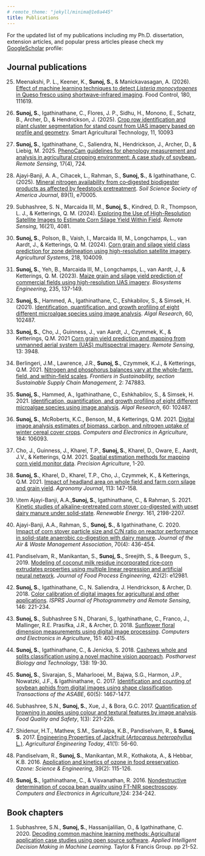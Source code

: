 ```yaml
---
# remote_theme: "jekyll/minima@1e8a445"
title: Publications
---
```

For the updated list of my publications including my Ph.D. dissertation, extension articles, and popular press articles please check my [GoogleScholar](https://scholar.google.com/citations?user=PSu2s7YAAAAJ&hl=en) profile:

## **Journal publications**  

25. Meenakshi, P. L., Keener, K., **Sunoj, S.**, & Manickavasagan, A. (2026). [Effect of machine learning techniques to detect _Listeria monocytogenes_ in Queso fresco using shortwave-infrared imaging](https://doi.org/10.1016/j.foodcont.2025.111619). Food Control, 180, 111619.

24. **Sunoj, S.**, Igathinathane, C., Flores, J. P., Sidhu, H., Monono, E., Schatz, B., Archer, D., & Hendrickson, J. (2025). [Crop row identification and plant cluster segmentation for stand count from UAS imagery based on profile and geometry](https://doi.org/10.1016/j.atech.2025.100938). Smart Agricultural Technology, 11, 10093

23. **Sunoj, S.**, Igathinathane, C., Saliendra, N., Hendrickson, J., Archer, D., & Liebig, M. 2025. [PhenoCam guidelines for phenology measurement and analysis in agricultural cropping environment: A case study of soybean.](https://doi.org/10.3390/rs17040724). _Remote Sensing_, 17(4), 724. 

22. Ajayi‐Banji, A. A., Cihacek, L., Rahman, S., **Sunoj, S.**, & Igathinathane, C. (2025). [Mineral nitrogen availability from co‐digested biodigester products as affected by feedstock pretreatment](https://doi.org/10.1002/saj2.70005). _Soil Science Society of America Journal_, 89(1), e70005. 

21. Subhashree, S. N., Marcaida III, M., **Sunoj, S.**, Kindred, D. R., Thompson, L. J., & Ketterings, Q. M. (2024). [Exploring the Use of High-Resolution Satellite Images to Estimate Corn Silage Yield Within Field](https://doi.org/10.3390/rs16214081). _Remote Sensing_, 16(21), 4081.

20. **Sunoj, S.**, Polson, B., Vaish, I., Marcaida III, M., Longchamps, L., van Aardt, J., & Ketterings, Q. M. (2024). [Corn grain and silage yield class prediction for zone delineation using high-resolution satellite imagery](https://doi.org/10.1016/j.agsy.2024.104009). _Agricultural Systems_, 218, 104009.

19. **Sunoj, S.**, Yeh, B., Marcaida III, M., Longchamps, L., van Aardt, J., & Ketterings, Q. M. (2023). [Maize grain and silage yield prediction of commercial fields using high-resolution UAS imagery](https://doi.org/10.1016/j.biosystemseng.2023.09.010). _Biosystems Engineering_, 235, 137-149.

18. **Sunoj, S.**, Hammed, A., Igathinathane, C., Eshkabilov, S., & Simsek, H. (2021). [Identification, quantification, and growth profiling of eight different microalgae species using image analysis](https://doi.org/10.1016/j.algal.2021.102487). _Algal Research_, 60, 102487.

17. **Sunoj, S.**, Cho, J., Guinness, J., van Aardt, J., Czymmek, K., & Ketterings, Q.M. 2021 [Corn grain yield prediction and mapping from unmanned aerial system (UAS) multispectral imagery](https://doi.org/10.3390/rs13193948). _Remote Sensing_, 13: 3948.

16. Berlingeri, J.M., Lawrence, J.R., **Sunoj, S.**, Czymmek, K.J., & Ketterings, Q.M. 2021. [Nitrogen and phosphorus balances vary at the whole-farm, field, and within-field scales](https://doi.org/10.3389/frsus.2021.747883). _Frontiers in Sustainability, section Sustainable Supply Chain Management_, 2: 747883. 

15. **Sunoj, S.**, Hammed, A., Igathinathane, C., Eshkhabilov, S., & Simsek, H. 2021. [Identification, quantification, and growth profiling of eight different microalgae species using image analysis](https://doi.org/10.1016/j.algal.2021.102487). _Algal Research_, 60: 102487. 

14. **Sunoj, S.**, McRoberts, K.C., Benson, M., & Ketterings, Q.M. 2021. [Digital image analysis estimates of biomass, carbon, and nitrogen uptake of winter cereal cover crops](https://www.sciencedirect.com/science/article/pii/S0168169921001113). _Computers and Electronics in Agriculture_, 184: 106093. 

13. Cho, J., Guinness, J., Kharel, T.P., **Sunoj, S.**, Kharel, D., Oware, E., Aardt, J.V., & Ketterings, Q.M. 2021. [Spatial estimation methods for mapping corn yield monitor data](https://doi.org/10.1007/s11119-021-09793-z). _Precision Agriculture_, 1-20.

12. **Sunoj, S.**, Kharel, D., Kharel, T.P., Cho, J., Czymmek, K., & Ketterings, Q.M. 2021. [Impact of headland area on whole field and farm corn silage and grain yield](https://doi.org/10.1002/agj2.20489). _Agronomy Journal_, 113: 147-158.

11. \item Ajayi-Banji, A.A.,**Sunoj, S.**, Igathinathane, C., & Rahman, S. 2021. [Kinetic studies of alkaline-pretreated corn stover co-digested with upset dairy manure under solid-state](https://www.sciencedirect.com/science/article/pii/S0960148120316761). _Renewable Energy_. 161, 2198-2207.

10. Ajayi-Banji, A.A., Rahman, S., **Sunoj, S.**, & Igathinathane, C. 2020. [Impact of corn stover particle size and C/N ratio on reactor performance in solid-state anaerobic co-digestion with dairy manure](https://doi.org/10.1080/10962247.2020.1729277). _Journal of the Air \& Waste Management Association_, 70(4): 436-454.

9. Pandiselvam, R., Manikantan, S., **Sunoj, S.**, Sreejith, S., & Beegum, S., 2019. [Modeling of coconut milk residue incorporated rice‐corn extrudates properties using multiple linear regression and artificial neural network](https://doi.org/10.1111/jfpe.12981). _Journal of Food Process Engineering_, 42(2): e12981.

8. **Sunoj, S.**, Igathinathane, C., N. Saliendra, J. Hendrickson, & Archer, D. 2018. [Color calibration of digital images for agricultural and other applications](https://doi.org/10.1016/j.isprsjprs.2018.09.015). _ISPRS Journal of Photogrammetry and Remote Sensing_, 146: 221-234.

7. **Sunoj, S.**, Subhashree S N., Dharani, S., Igathinathane, C., Franco, J., Mallinger, R.E. Prasifka, J.R., & Archer, D. 2018. [Sunflower floral dimension measurements using digital image processing](https://doi.org/10.1016/j.compag.2018.06.026). _Computers and Electronics in Agriculture_, 151: 403-415.

6. **Sunoj, S.**, Igathinathane, C., & Jenicka, S. 2018. [Cashews whole and splits classification using a novel machine vision approach](https://doi.org/10.1016/j.postharvbio.2017.12.006). _Postharvest Biology and Technology_, 138: 19-30.

5. **Sunoj, S.**, Sivarajan, S., Maharlooei, M., Bajwa, S.G., Harmon, J.P., Nowatzki, J.F., & Igathinathane, C. 2017. [Identification and counting of soybean aphids from digital images using shape classification](https://elibrary.asabe.org/abstract.asp?aid=48461). _Transactions of the ASABE_, 60(5): 1467-1477.

4. Subhashree, S.N., **Sunoj, S.**, Xue, J., & Bora, G.C. 2017. [Quantification of browning in apples using colour and textural features by image analysis](https://doi.org/10.1093/fqsafe/fyx021). _Food Quality and Safety_, 1(3): 221-226.

3. Shidenur, H.T., Mathew, S.M., Sankalpa, K.B., Pandiselvam, R., & **Sunoj, S.** 2017. [Engineering Properties of Jackfruit (_Artocarpus heterophyllus_ L.)](https://indianjournals.com/ijor.aspx?target=ijor:aet&volume=41&issue=1&article=009). _Agricultural Engineering Today_, 41(1): 56-60.

2. Pandiselvam, R., **Sunoj, S.**, Manikantan, M.R., Kothakota, A., & Hebbar, K.B. 2016. [Application and kinetics of ozone in food preservation](https://doi.org/10.1080/01919512.2016.1268947). _Ozone: Science & Engineering_, 39(2): 115-126.

1. **Sunoj, S.**, Igathinathane, C., & Visvanathan, R. 2016. [Nondestructive determination of cocoa bean quality using FT-NIR spectroscopy](https://doi.org/10.1016/j.compag.2016.04.012). _Computers and Electronics in Agriculture_,124: 234-242.

<!-- 18. Pandiselvam, R., **Sunoj, S.**, and Uma, D. 2016. Development of multivariate regression model for quantification of proximate content in _Vigna radiata_ using Fourier transform–NIR spectroscopy. _Scientific Journal Agricultural Engineering_, 41(2): 61--70. -->

<!-- <!-- \end{enumerate} --> 

## **Book chapters**

1. Subhashree, S.N., **Sunoj, S.**, Hassanijalilian, O., &  Igathinathane, C. 2020. [Decoding common machine learning methods: Agricultural application case studies using open source software](https://www.taylorfrancis.com/chapters/edit/10.1201/9781003049548-2/decoding-common-machine-learning-methods-srinivasagan-subhashree-sunoj-oveis-hassanijalilian-igathinathane?context=ubx&refId=2f8b3eb3-45b2-4b6a-b3c6-6b5c9b5d61ad). _Applied Intelligent Decision Making in Machine Learning_. Taylor \& Francis Group. pp 21-52. 

<!-- [<img src="https://img.icons8.com/color/50/FAB005/google-scholar--v3.png"/>](https://scholar.google.com/citations?user=PSu2s7YAAAAJ&hl=en) -->



